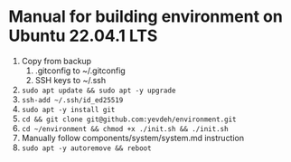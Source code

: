 # Manual for building environment on Ubuntu 22.04.1 LTS
1. Copy from backup
	1. .gitconfig to ~/.gitconfig
	1. SSH keys to ~/.ssh
1. `sudo apt update && sudo apt -y upgrade`  
1. `ssh-add ~/.ssh/id_ed25519`  
1. `sudo apt -y install git`  
1. `cd && git clone git@github.com:yevdeh/environment.git`  
1. `cd ~/environment && chmod +x ./init.sh && ./init.sh`  
1. Manually follow components/system/system.md instruction  
1. `sudo apt -y autoremove && reboot`

